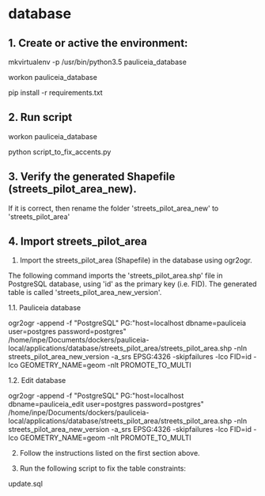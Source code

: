 # database


## 1. Create or active the environment:

mkvirtualenv -p /usr/bin/python3.5 pauliceia_database

workon pauliceia_database

pip install -r requirements.txt


## 2. Run script

workon pauliceia_database

python script_to_fix_accents.py


## 3. Verify the generated Shapefile (streets_pilot_area_new). 

If it is correct, then rename the folder 'streets_pilot_area_new' to 'streets_pilot_area'


## 4. Import streets_pilot_area

1. Import the streets_pilot_area (Shapefile) in the database using ogr2ogr.

The following command imports the 'streets_pilot_area.shp' file in PostgreSQL database, using 'id' as the primary key (i.e. FID). The generated table is called 'streets_pilot_area_new_version'.

1.1. Pauliceia database

ogr2ogr -append -f "PostgreSQL" PG:"host=localhost dbname=pauliceia user=postgres password=postgres" /home/inpe/Documents/dockers/pauliceia-local/applications/database/streets_pilot_area/streets_pilot_area.shp -nln streets_pilot_area_new_version -a_srs EPSG:4326 -skipfailures -lco FID=id -lco GEOMETRY_NAME=geom -nlt PROMOTE_TO_MULTI

1.2. Edit database

ogr2ogr -append -f "PostgreSQL" PG:"host=localhost dbname=pauliceia_edit user=postgres password=postgres" /home/inpe/Documents/dockers/pauliceia-local/applications/database/streets_pilot_area/streets_pilot_area.shp -nln streets_pilot_area_new_version -a_srs EPSG:4326 -skipfailures -lco FID=id -lco GEOMETRY_NAME=geom -nlt PROMOTE_TO_MULTI

2. Follow the instructions listed on the first section above.

3. Run the following script to fix the table constraints:

update.sql

